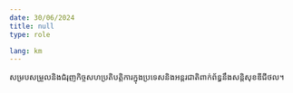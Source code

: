 ```yaml
---
date: 30/06/2024
title: null
type: role

lang: km
---
```


សម្របសម្រួលនិងជំរុញកិច្ចសហប្រតិបត្តិការក្នុងប្រទេសនិងអន្តរជាតិពាក់ព័ន្ធនឹងសន្តិសុខឌីជីថល។
